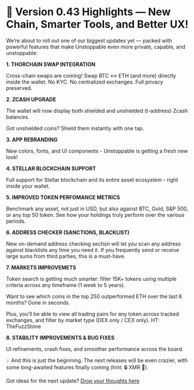 # 🚀 Version 0.43 Highlights — New Chain, Smarter Tools, and Better UX!

We’re about to roll out one of our biggest updates yet — packed with powerful features that make Unstoppable even more private, capable, and unstoppable:

**1.  THORCHAIN SWAP INTEGRATION**

Cross-chain swaps are coming! Swap BTC ↔ ETH (and more) directly inside the wallet. No KYC. No centralized exchanges. Full privacy preserved.

**2. ZCASH UPGRADE**

The wallet will now display both shielded and unshielded (t-address) Zcash balances.

Got unshielded coins? Shield them instantly with one tap.

**3. APP REBRANDING**

New colors, fonts, and UI components - Unstoppable is getting a fresh new look!

**4. STELLAR BLOCKCHAIN SUPPORT**

Full support for Stellar blockchain and its entire asset ecosystem - right inside your wallet.

**5. IMPROVED TOKEN PERFOMANCE METRICS**

Benchmark any asset, not just in USD, but also against BTC, Gold, S&P 500, or any top 50 token. See how your holdings truly perform over the various periods.

**6. ADDRESS CHECKER (SANCTIONS, BLACKLIST)**

New on-demand address checking section will let you scan any address against blacklists any time you need it. If you frequently send or receive large sums from third parties, this is a must-have.

**7. MARKETS IMPROVEMETS**

Token search is getting much smarter: filter 15K+ tokens using multiple criteria across any timeframe (1 week to 5 years).

Want to see which coins in the top 250 outperformed ETH over the last 6 months? Done in seconds.

Plus, you’ll be able to view all trading pairs for any token across tracked exchanges, and filter by market type (DEX only / CEX only).
HT: TheFuzzStone

**8. STABILITY IMPROVEMENTS & BUG FIXES**

UI refinements, crash fixes, and smoother performance across the board.

💡 And this is just the beginning. The next releases will be even crazier, with some long-awaited features finally coming (hint: 🔒 XMR 👀).

Got ideas for the next update? [Drop your thoughts here](https://github.com/horizontalsystems/unstoppable-wallet-android/discussions)
